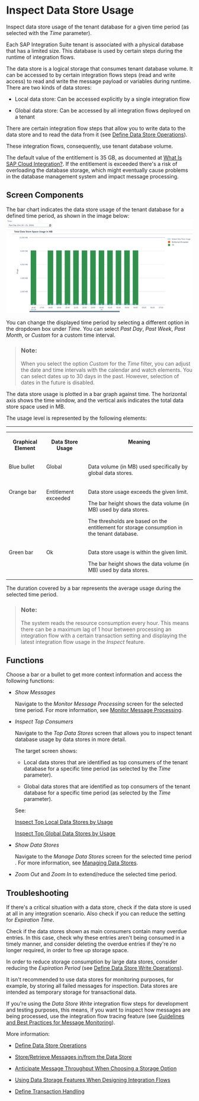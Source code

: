 <!-- loiofcc08f6a450543b7bbed16e7de81e70e -->

# Inspect Data Store Usage

Inspect data store usage of the tenant database for a given time period \(as selected with the *Time* parameter\).

Each SAP Integration Suite tenant is associated with a physical database that has a limited size. This database is used by certain steps during the runtime of integration flows.

The data store is a logical storage that consumes tenant database volume. It can be accessed to by certain integration flows steps \(read and write access\) to read and write the message payload or variables during runtime. There are two kinds of data stores:

-   Local data store: Can be accessed explicitly by a single integration flow

-   Global data store: Can be accessed by all integration flows deployed on a tenant


There are certain integration flow steps that allow you to write data to the data store and to read the data from it \(see [Define Data Store Operations](define-data-store-operations-79f63a4.md)\).

These integration flows, consequently, use tenant database volume.

The default value of the entitlement is 35 GB, as documented at [What Is SAP Cloud Integration?](https://help.sap.com/docs/cloud-integration/sap-cloud-integration/what-is-sap-cloud-integration). If the entitlement is exceeded there's a risk of overloading the database storage, which might eventually cause problems in the database management system and impact message processing.



<a name="loiofcc08f6a450543b7bbed16e7de81e70e__section_g5k_p3y_bcc"/>

## Screen Components

The bar chart indicates the data store usage of the tenant database for a defined time period, as shown in the image below: ![](images/Inspect_Dara_Store_Image_94bf3b3.png)

You can change the displayed time period by selecting a different option in the dropdown box under *Time*. You can select *Past Day*, *Past Week*, *Past Month*, or *Custom* for a custom time interval.

> ### Note:  
> When you select the option *Custom* for the *Time* filter, you can adjust the date and time intervals with the calendar and watch elements. You can select dates up to 30 days in the past. However, selection of dates in the future is disabled.

The data store usage is plotted in a bar graph against time. The horizontal axis shows the time window, and the vertical axis indicates the total data store space used in MB.

The usage level is represented by the following elements:

****


<table>
<tr>
<th valign="top">

Graphical Element

</th>
<th valign="top">

Data Store Usage

</th>
<th valign="top">

Meaning

</th>
</tr>
<tr>
<td valign="top">

Blue bullet

</td>
<td valign="top">

Global

</td>
<td valign="top">

Data volume \(in MB\) used specifically by global data stores.

</td>
</tr>
<tr>
<td valign="top">

Orange bar

</td>
<td valign="top">

Entitlement exceeded

</td>
<td valign="top">

Data store usage exceeds the given limit.

The bar height shows the data volume \(in MB\) used by data stores.

The thresholds are based on the entitlement for storage consumption in the tenant database.

</td>
</tr>
<tr>
<td valign="top">

Green bar

</td>
<td valign="top">

Ok

</td>
<td valign="top">

Data store usage is within the given limit.

The bar height shows the data volume \(in MB\) used by data stores.

</td>
</tr>
</table>

The duration covered by a bar represents the average usage during the selected time period.

> ### Note:  
> The system reads the resource consumption every hour. This means there can be a maximum lag of 1 hour between processing an integration flow with a certain transaction setting and displaying the latest integration flow usage in the *Inspect* feature.



<a name="loiofcc08f6a450543b7bbed16e7de81e70e__section_zg5_q3y_bcc"/>

## Functions

Choose a bar or a bullet to get more context information and access the following functions:

-   *Show Messages*

    Navigate to the *Monitor Message Processing* screen for the selected time period. For more information, see [Monitor Message Processing](monitor-message-processing-314df3f.md).

-   *Inspect Top Consumers*

    Navigate to the *Top Data Stores* screen that allows you to inspect tenant database usage by data stores in more detail.

    The target screen shows:

    -   Local data stores that are identified as top consumers of the tenant database for a specific time period \(as selected by the *Time* parameter\).

    -   Global data stores that are identified as top consumers of the tenant database for a specific time period \(as selected by the *Time* parameter\).


    See:

    [Inspect Top Local Data Stores by Usage](inspect-top-local-data-stores-by-usage-55670e6.md)

    [Inspect Top Global Data Stores by Usage](inspect-top-global-data-stores-by-usage-00431bf.md)

-   *Show Data Stores*

    Navigate to the *Manage Data Stores* screen for the selected time period . For more information, see [Managing Data Stores](managing-data-stores-ac39f1d.md).

-   *Zoom Out* and *Zoom In* to extend/reduce the selected time period. 




<a name="loiofcc08f6a450543b7bbed16e7de81e70e__section_vgy_pw5_ywb"/>

## Troubleshooting

If there's a critical situation with a data store, check if the data store is used at all in any integration scenario. Also check if you can reduce the setting for *Expiration Time*.

Check if the data stores shown as main consumers contain many overdue entries. In this case, check why these entries aren't being consumed in a timely manner, and consider deleting the overdue entries if they're no longer required, in order to free up storage space.

In order to reduce storage consumption by large data stores, consider reducing the *Expiration Period* \(see [Define Data Store Write Operations](define-data-store-write-operations-46260ee.md)\). 

It isn't recommended to use data stores for monitoring purposes, for example, by storing all failed messages for inspection. Data stores are intended as temporary storage for transactional data.

If you're using the *Data Store Write* integration flow steps for development and testing purposes, this means, if you want to inspect how messages are being processed, use the integration flow tracing feature \(see [Guidelines and Best Practices for Message Monitoring](guidelines-and-best-practices-for-message-monitoring-6f598b4.md)\).

More information:

-   [Define Data Store Operations](define-data-store-operations-79f63a4.md)

-   [Store/Retrieve Messages in/from the Data Store](store-retrieve-messages-in-from-the-data-store-604f7b1.md)

-   [Anticipate Message Throughput When Choosing a Storage Option](anticipate-message-throughput-when-choosing-a-storage-option-5b38765.md)

-   [Using Data Storage Features When Designing Integration Flows](using-data-storage-features-when-designing-integration-flows-a836b4e.md)

-   [Define Transaction Handling](define-transaction-handling-2a5d4bc.md)


